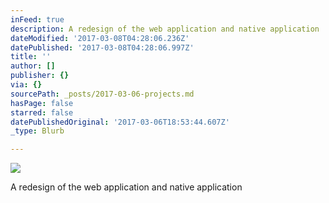 ```yaml
---
inFeed: true
description: A redesign of the web application and native application
dateModified: '2017-03-08T04:28:06.236Z'
datePublished: '2017-03-08T04:28:06.997Z'
title: ''
author: []
publisher: {}
via: {}
sourcePath: _posts/2017-03-06-projects.md
hasPage: false
starred: false
datePublishedOriginal: '2017-03-06T18:53:44.607Z'
_type: Blurb

---
```

![](https://the-grid-user-content.s3-us-west-2.amazonaws.com/b7b50ce9-26c5-4cd5-a4fb-064fb1f600d5.png)

A redesign of the web application and native application